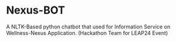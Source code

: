 # Nexus-BOT
A NLTK-Based python chatbot that used for Information Service on Wellness-Nexus Application. (Hackathon Team for LEAP24 Event)
